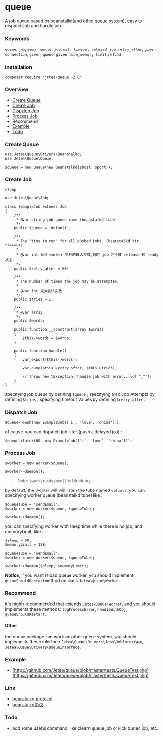 # queue
A job queue based on beanstalkd(and other queue system), easy to dispatch job and handle job.

### Keywords

`queue`, `job`, `easy handle`, `job with timeout`, `delayed job`, `retry_after`, `given connection`, `given queue`, `given tube`, `memory limit`,`reload`

### Installation

`composer require "jetea/queue:~2.0"`

### Overview

* [Create Queue](#create-queue)
* [Create Job](#create-job)
* [Dispatch Job](#dispatch-job)
* [Process Job](#process-job)
* [Recommend](#recommend)
* [Example](#example)
* [Todo](#todo)

### Create Queue

```
use Jetea\Queue\Drivers\Beanstalkd;
use Jetea\Queue\Queue;

$queue = new Queue(new Beanstalkd($host, $port));
```

### Create Job

```
<?php

use Jetea\Queue\Job;

class ExampleJob extends Job
{
    /**
     * @var string job queue name (beanstalkd tube)
     */
    public $queue = 'default';

    /**
     * The "time to run" for all pushed jobs. (beanstalkd ttr, timeout)
     *
     * @var int 允许 worker 执行的最大秒数,超时 job 将会被 release 到 ready 状态.
     */
    public $retry_after = 60;

    /**
     * The number of times the job may be attempted.
     *
     * @var int 最大尝试次数
     */
    public $tries = 1;

    /**
     * @var array
     */
    public $words;

    public function __construct(array $words)
    {
        $this->words = $words;
    }

    public function handle()
    {
        var_export($this->words);

        var_dump($this->retry_after, $this->tries);

        // throw new \Exception('handle job with error...lol ^_^');
    }
}
```

specifying job queue by defining `$queue` , specifying Max Job Attempts by defining `$tries` , specifying timeout Values by defining `$retry_after` .

### Dispatch Job

```
$queue->push(new ExampleJob(['i', 'love', 'china']));
```

of cause, you can dispatch job later (push a delayed job) :

```
$queue->later(60, new ExampleJob(['i', 'love', 'china']));
```

### Process Job

```
$worker = new Worker($queue);

$worker->daemon();
```

> Note: `$worker->daemon()` is blocking.

by default, the worker will will listen  the tube named `default`, you can specifying worker queue (beanstalkd tube) like :

```
$queueTube = 'sendEmail';
$worker = new Worker($queue, $queueTube);

$worker->daemon();
```

you can specifying worker with sleep time while there is no job, and memoryLimit, like :

```
$sleep = 60;
$memoryLimit = 128;

$queueTube = 'sendEmail';
$worker = new Worker($queue, $queueTube);

$worker->daemon($sleep, $memoryLimit);
```

***Notice***, if you want reload queue worker, you should implement `queueShouldRestart`method on class `Jetea\Queue\Worker`.

### Recommend

it's highly recommended that extends `Jetea\Queue\Worker`, and you should implements these methods: `logProcessError`, `handleWithObj`, `queueShouldRestart`.

#### Other

the queue package can work on other queue system, you should implements these interface `Jetea\Queue\Drivers\Jobs\JobInterface`, `Jetea\Queue\Drivers\QueueInterface`.

### Example

* [https://github.com/Jetea/queue/blob/master/tests/QueueTest.php](https://github.com/Jetea/queue/blob/master/tests/QueueTest.php)

### Link

* [beanstalkd protocol](https://github.com/kr/beanstalkd/blob/master/doc/protocol.txt) 
* [beanstalkd协议](https://github.com/kr/beanstalkd/blob/master/doc/protocol.zh-CN.md)

### Todo

* add some useful command, like clearn queue job or kick buried job, etc.


